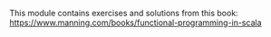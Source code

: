 This module contains exercises and solutions from this book:
https://www.manning.com/books/functional-programming-in-scala